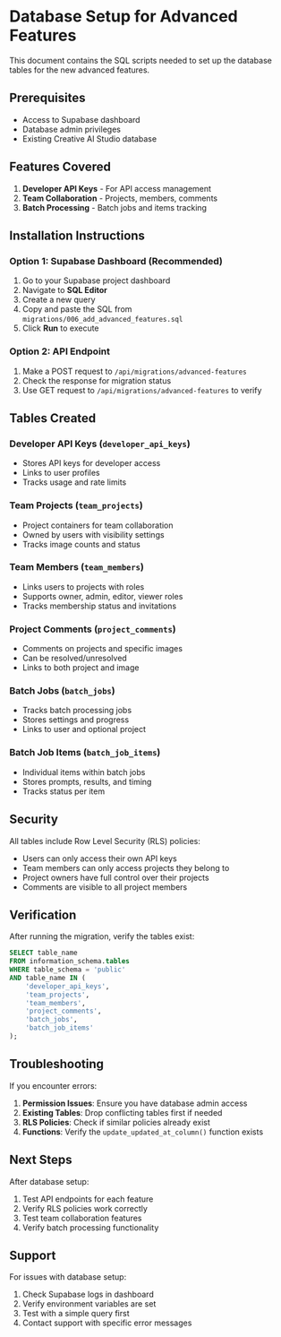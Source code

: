 # Database Setup for Advanced Features

This document contains the SQL scripts needed to set up the database tables for the new advanced features.

## Prerequisites

- Access to Supabase dashboard
- Database admin privileges
- Existing Creative AI Studio database

## Features Covered

1. **Developer API Keys** - For API access management
2. **Team Collaboration** - Projects, members, comments
3. **Batch Processing** - Batch jobs and items tracking

## Installation Instructions

### Option 1: Supabase Dashboard (Recommended)

1. Go to your Supabase project dashboard
2. Navigate to **SQL Editor**
3. Create a new query
4. Copy and paste the SQL from `migrations/006_add_advanced_features.sql`
5. Click **Run** to execute

### Option 2: API Endpoint

1. Make a POST request to `/api/migrations/advanced-features`
2. Check the response for migration status
3. Use GET request to `/api/migrations/advanced-features` to verify

## Tables Created

### Developer API Keys (`developer_api_keys`)
- Stores API keys for developer access
- Links to user profiles
- Tracks usage and rate limits

### Team Projects (`team_projects`)  
- Project containers for team collaboration
- Owned by users with visibility settings
- Tracks image counts and status

### Team Members (`team_members`)
- Links users to projects with roles
- Supports owner, admin, editor, viewer roles
- Tracks membership status and invitations

### Project Comments (`project_comments`)
- Comments on projects and specific images
- Can be resolved/unresolved
- Links to both project and image

### Batch Jobs (`batch_jobs`)
- Tracks batch processing jobs
- Stores settings and progress
- Links to user and optional project

### Batch Job Items (`batch_job_items`)
- Individual items within batch jobs
- Stores prompts, results, and timing
- Tracks status per item

## Security

All tables include Row Level Security (RLS) policies:

- Users can only access their own API keys
- Team members can only access projects they belong to
- Project owners have full control over their projects
- Comments are visible to all project members

## Verification

After running the migration, verify the tables exist:

```sql
SELECT table_name 
FROM information_schema.tables 
WHERE table_schema = 'public' 
AND table_name IN (
    'developer_api_keys',
    'team_projects', 
    'team_members',
    'project_comments',
    'batch_jobs',
    'batch_job_items'
);
```

## Troubleshooting

If you encounter errors:

1. **Permission Issues**: Ensure you have database admin access
2. **Existing Tables**: Drop conflicting tables first if needed
3. **RLS Policies**: Check if similar policies already exist
4. **Functions**: Verify the `update_updated_at_column()` function exists

## Next Steps

After database setup:

1. Test API endpoints for each feature
2. Verify RLS policies work correctly
3. Test team collaboration features
4. Verify batch processing functionality

## Support

For issues with database setup:

1. Check Supabase logs in dashboard
2. Verify environment variables are set
3. Test with a simple query first
4. Contact support with specific error messages